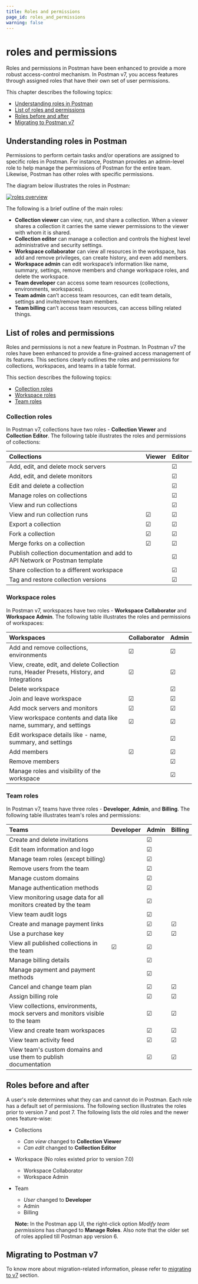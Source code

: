 ```yaml
---
title: Roles and permissions
page_id: roles_and_permissions
warning: false
---
```


# roles and permissions

Roles and permissions in Postman have been enhanced to provide a more robust access-control mechanism. In Postman v7, you access features through assigned roles that have their own set of user permissions.

This chapter describes the following topics:

* [Understanding roles in Postman](roles_and_permissions.md#understanding-roles-in-postman)
* [List of roles and permissions](roles_and_permissions.md#list-of-roles-and-permissions)
* [Roles before and after](roles_and_permissions.md#roles-before-and-after)
* [Migrating to Postman v7](roles_and_permissions.md#migrating-to-postman-v7)

## Understanding roles in Postman

Permissions to perform certain tasks and/or operations are assigned to specific roles in Postman. For instance, Postman provides an admin-level role to help manage the permissions of Postman for the entire team. Likewise, Postman has other roles with specific permissions.

The diagram below illustrates the roles in Postman:

[![roles overview](https://s3.amazonaws.com/postman-static-getpostman-com/postman-docs/RBAC3.png)](https://s3.amazonaws.com/postman-static-getpostman-com/postman-docs/RBAC3.png)

The following is a brief outline of the main roles:

* **Collection viewer** can view, run, and share a collection. When a viewer shares a collection it carries the same viewer permissions to the viewer with whom it is shared.
* **Collection editor** can manage a collection and controls the highest level administrative and security settings.
* **Workspace collaborator** can view all resources in the workspace, has add and remove privileges, can create history, and even add members.
* **Workspace admin** can edit workspace’s information like name, summary, settings, remove members and change workspace roles, and delete the workspace.
* **Team developer** can access some team resources \(collections, environments, workspaces\).
* **Team admin** can’t access team resources, can edit team details, settings and invite/remove team members.
* **Team billing** can’t access team resources, can access billing related things.

## List of roles and permissions

Roles and permissions is not a new feature in Postman. In Postman v7 the roles have been enhanced to provide a fine-grained access management of its features. This sections clearly outlines the roles and permissions for collections, workspaces, and teams in a table format.

This section describes the following topics:

* [Collection roles](roles_and_permissions.md#collection-roles)
* [Workspace roles](roles_and_permissions.md#workspace-roles)
* [Team roles](roles_and_permissions.md#team-roles)

### Collection roles

In Postman v7, collections have two roles - **Collection Viewer** and **Collection Editor**. The following table illustrates the roles and permissions of collections:

| Collections | Viewer | Editor |
| :--- | :--- | :--- |
| Add, edit, and delete mock servers |  | ☑ |
| Add, edit, and delete monitors |  | ☑ |
| Edit and delete a collection |  | ☑ |
| Manage roles on collections |  | ☑ |
| View and run collections |  | ☑ |
| View and run collection runs | ☑ | ☑ |
| Export a collection | ☑ | ☑ |
| Fork a collection | ☑ | ☑ |
| Merge forks on a collection | ☑ | ☑ |
| Publish collection documentation and add to API Network or Postman template |  | ☑ |
| Share collection to a different workspace |  | ☑ |
| Tag and restore collection versions |  | ☑ |

### Workspace roles

In Postman v7, workspaces have two roles - **Workspace Collaborator** and **Workspace Admin**. The following table illustrates the roles and permissions of workspaces:

| Workspaces | Collaborator | Admin |
| :--- | :--- | :--- |
| Add and remove collections, environments | ☑ | ☑ |
| View, create, edit, and delete Collection runs, Header Presets, History, and Integrations | ☑ | ☑ |
| Delete workspace |  | ☑ |
| Join and leave workspace | ☑ | ☑ |
| Add mock servers and monitors | ☑ | ☑ |
| View workspace contents and data like name, summary, and settings | ☑ | ☑ |
| Edit workspace details like - name, summary, and settings |  | ☑ |
| Add members | ☑ | ☑ |
| Remove members |  | ☑ |
| Manage roles and visibility of the workspace |  | ☑ |

### Team roles

In Postman v7, teams have three roles - **Developer**, **Admin**, and **Billing**. The following table illustrates team's roles and permissions:

| Teams | Developer | Admin | Billing |
| :--- | :--- | :--- | :--- |
| Create and delete invitations |  | ☑ |  |
| Edit team information and logo |  | ☑ |  |
| Manage team roles \(except billing\) |  | ☑ |  |
| Remove users from the team |  | ☑ |  |
| Manage custom domains |  | ☑ |  |
| Manage authentication methods |  | ☑ |  |
| View monitoring usage data for all monitors created by the team |  | ☑ |  |
| View team audit logs |  | ☑ |  |
| Create and manage payment links |  | ☑ | ☑ |
| Use a purchase key |  | ☑ | ☑ |
| View all published collections in the team | ☑ | ☑ |  |
| Manage billing details |  | ☑ |  |
| Manage payment and payment methods |  | ☑ |  |
| Cancel and change team plan |  | ☑ | ☑ |
| Assign billing role |  | ☑ | ☑ |
| View collections, environments, mock servers and monitors visible to the team |  | ☑ | ☑ |
| View and create team workspaces |  | ☑ | ☑ |
| View team activity feed |  | ☑ | ☑ |
| View team's custom domains and use them to publish documentation |  | ☑ | ☑ |

## Roles before and after

A user's role determines what they can and cannot do in Postman. Each role has a default set of permissions. The following section illustrates the roles prior to version 7 and post 7. The following lists the old roles and the newer ones feature-wise:

* Collections
  * _Can view_ changed to **Collection Viewer**
  * _Can edit_ changed to **Collection Editor**
* Workspace \(No roles existed prior to version 7.0\)
  * Workspace Collaborator
  * Workspace Admin
* Team

  * _User_ changed to **Developer**
  * Admin
  * Billing

  **Note:** In the Postman app UI, the right-click option _Modify team permissions_ has changed to **Manage Roles**. Also note that the older set of roles applied till Postman app version 6.

## Migrating to Postman v7

To know more about migration-related information, please refer to [migrating to v7](postman_pro/managing_postman_pro/migrating_to_v7.md) section.

